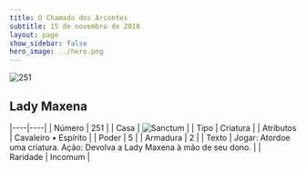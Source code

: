 ```yaml
---
title: O Chamado dos Arcontes
subtitle: 15 de novembro de 2018
layout: page
show_sidebar: false
hero_image: ../hero.png
---
```


![251](https://cdn.keyforgegame.com/media/card_front/pt/341_251_P4MXH8G4VPX4_pt.png)

## Lady Maxena

|----|----|
| Número | 251 |
| Casa | ![Sanctum](https://archonarcana.com/images/thumb/c/c7/Sanctum.png/22px-Sanctum.png "Santuário") |
| Tipo | Criatura |
| Atributos | Cavaleiro • Espírito |
| Poder | 5 |
| Armadura | 2 |
| Texto | Jogar: Atordoe uma criatura. Ação: Devolva a Lady Maxena à mão de seu dono. |
| Raridade | Incomum |
